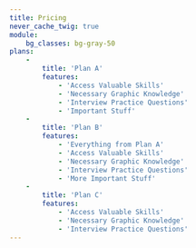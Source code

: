 ```yaml
---
title: Pricing
never_cache_twig: true
module:
    bg_classes: bg-gray-50
plans:
    -
        title: 'Plan A'
        features:
            - 'Access Valuable Skills'
            - 'Necessary Graphic Knowledge'
            - 'Interview Practice Questions'
            - 'Important Stuff'
    -
        title: 'Plan B'
        features:
            - 'Everything from Plan A'
            - 'Access Valuable Skills'
            - 'Necessary Graphic Knowledge'
            - 'Interview Practice Questions'
            - 'More Important Stuff'
    -
        title: 'Plan C'
        features:
            - 'Access Valuable Skills'
            - 'Necessary Graphic Knowledge'
            - 'Interview Practice Questions'
---
```


